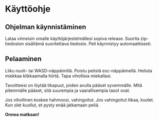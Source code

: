 # Käyttöohje

## Ohjelman käynnistäminen

Lataa viimeisin omalle käyttöjärjestelmällesi sopiva release.
Suorita zip-tiedoston sisältämä suoritettava tiedosto. Peli käynnistyy automaattisesti.

## Pelaaminen

Liiku nuoli- tai WASD-näppäimillä.
Poistu pelistä esc-näppäimellä.
Heiluta miekkaa klikkaamalla hiirtä.
Tapa vihollisia miekallasi.

Tavoitteesi on löytää tikapuut, joiden avulla pääset syvemmälle.
Mitä pitemmälle pääset, sitä suurempia ja vaarallisempia tasot ovat.

Jos vihollinen koskee hahmoosi, vahingoitut.
Jos vahingoitut liikaa, kuolet.
Kun olet kuollut, et pysty enää jatkamaan peliä.

**Onnea matkaan!**
